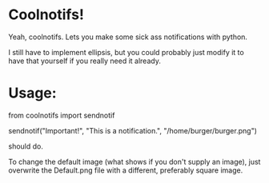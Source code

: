 # Coolnotifs!

Yeah, coolnotifs. Lets you make some sick ass notifications with python.

I still have to implement ellipsis, but you could probably just modify it to have that yourself if you really need it already.

# Usage:

from coolnotifs import sendnotif

sendnotif("Important!", "This is a notification.", "/home/burger/burger.png")


should do.


To change the default image (what shows if you don't supply an image), just overwrite the Default.png file with a different, preferably square image.

